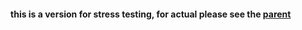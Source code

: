 #### this is a version for stress testing, for actual please see the [parent](https://github.com/aadv1k/giraffe)
